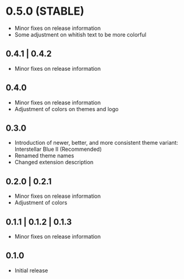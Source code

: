 # 0.5.0 (STABLE)

- Minor fixes on release information
- Some adjustment on whitish text to be more colorful

## 0.4.1 | 0.4.2

- Minor fixes on release information

## 0.4.0

- Minor fixes on release information
- Adjustment of colors on themes and logo

## 0.3.0

- Introduction of newer, better, and more consistent theme variant: Interstellar Blue II (Recommended)
- Renamed theme names
- Changed extension description

## 0.2.0 | 0.2.1

- Minor fixes on release information
- Adjustment of colors

## 0.1.1 | 0.1.2 | 0.1.3

- Minor fixes on release information

## 0.1.0

- Initial release




